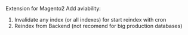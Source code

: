 Extension for Magento2
Add aviability:
1. Invalidate any index (or all indexes) for start reindex with cron
2. Reindex from Backend (not recomend for big production databases)
